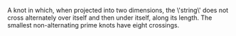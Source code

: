 A knot in which, when projected into two dimensions, the \\'string\\'
does not cross alternately over itself and then under itself, along its
length. The smallest non-alternating prime knots have eight crossings.
